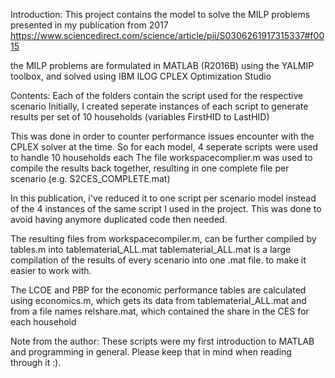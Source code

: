 Introduction:
This project contains the model to solve the MILP problems presented in my publication from 2017
https://www.sciencedirect.com/science/article/pii/S0306261917315337#f0015

the MILP problems are formulated in MATLAB (R2016B) using the YALMIP toolbox, and solved using IBM ILOG CPLEX Optimization Studio 

Contents:
Each of the folders contain the script used for the respective scenario
Initially, I created seperate instances of each script to generate results per set of 10 households (variables FirstHID to LastHID)

This was done in order to counter performance issues encounter with the CPLEX solver at the time.
So for each model, 4 seperate scripts were used to handle 10 households each
The file workspacecomplier.m was used to compile the results back together, resulting in one complete file per scenario (e.g. S2CES_COMPLETE.mat)

In this publication, i've reduced it to one script per scenario model instead of the 4 instances of the same script I used in the project. 
This was done to avoid having anymore duplicated code then needed.

The resulting files from workspacecompiler.m, can be further compiled by tables.m into tablematerial_ALL.mat
tablematerial_ALL.mat is a large compilation of the results of every scenario into one .mat file. to make it easier to work with.

The LCOE and PBP for the economic performance tables are calculated using economics.m, which gets its data from tablematerial_ALL.mat and from a file names relshare.mat, which contained the share in the CES for each household

Note from the author:
These scripts were my first introduction to MATLAB and programming in general. Please keep that in mind when reading through it :). 
